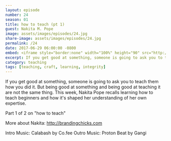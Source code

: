 ```yaml
---
layout: episode
number: 24
season: 01
title: how to teach (pt 1)
guest: Nakita M. Pope
image: assets/images/episodes/24.jpg
share-image: assets/images/episodes/24.jpg
permalink: /24
date: 2017-06-29 06:00:00 -0800
embed: <iframe style="border:none" width="100%" height="90" src="http://html5-player.libsyn.com/embed/episode/id/5493569/height/90/theme/custom/autoplay/no/autonext/no/thumbnail/yes/preload/no/no_addthis/no/direction/backward/render-playlist/no/custom-color/65C29B/"  scrolling="no"  allowfullscreen webkitallowfullscreen mozallowfullscreen oallowfullscreen msallowfullscreen></iframe>
excerpt: If you get good at something, someone is going to ask you to teach them how you did it. But being good at something and being good at teaching it are not the same thing.
category: teaching
tags: [teaching, craft, learning, integrity]
---
```


If you get good at something, someone is going to ask you to teach them how you did it. But being good at something and being good at teaching it are not the same thing. This week, Nakita Pope recalls learning how to teach beginners and how it's shaped her understanding of her own expertise.

Part 1 of 2 on "how to teach"

More about Nakita: http://brandingchicks.com

Intro Music: Calabash by Co.fee
Outro Music: Proton Beat by Gangi
